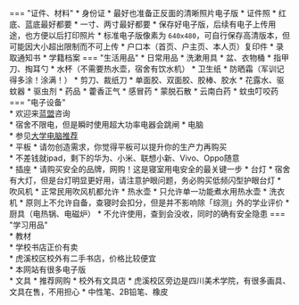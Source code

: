 === "证件、材料"
    * 身份证
        * 最好也准备正反面的清晰照片电子版
    * 证件照
        * 红底、蓝底最好都要
        * 一寸、两寸最好都要
        * 保存好电子版，后续有电子上传用途，也方便以后打印照片
        * 标准电子版像素为 `640x480`，可自行保存高清版本，但可能因大小超出限制而不可上传
    * 户口本（首页、户主页、本人页）复印件
    * 录取通知书
    * 学籍档案
=== "生活用品"
    * 日常用品
        * 洗漱用具
        * 盆、衣物桶
        * 指甲刀、掏耳勺
        * 水杯（不需要热水壶，宿舍有饮水机）
        * 卫生纸
        * 防晒霜（军训记得多涂！涂满！）
        * 剪刀、裁纸刀
        * 单面胶、双面胶、胶棒、胶水
        * 花露水、驱蚊器
        * 驱虫剂
    * 药品
        * 藿香正气
        * 感冒药
        * 蒙脱石散
        * 云南白药
        * 蚊虫叮咬药
=== "电子设备"  
    * 欢迎来[蓝盟](../../社团/科学技术协会/蓝盟.md)咨询  
    * 宿舍不限电，但是瞬时使用超大功率电器会跳闸
    * 电脑  
        * 参见[大学电脑推荐](大学电脑推荐.md)  
    * 平板
        * 请勿创造需求，你觉得平板可以提升你的生产力再购买  
        * 不差钱就ipad，剩下的华为、小米、联想小新、Vivo、Oppo随意  
    * 插座
        * 请购买安全的品牌，网购！这是寝室用电安全的最关键一步
    * 台灯
        * 宿舍有大灯，但是台灯明显更好用，请注意护眼问题，务必购买低频闪型护眼台灯
    * 吹风机
        * 正常民用吹风机都允许
    * 热水壶
        * 只允许单一功能煮水用热水壶
    * 洗衣机
        * 原则上不允许自备，查寝时会扣分，但是并不影响除「综测」外的学业评价
    * 厨具（电热锅、电磁炉）
        * 不允许使用，查到会没收，同时的确有安全隐患
=== "学习用品"  
    * 教材  
        * 学校书店正价有卖  
        * 虎溪校区校外有二手书店，价格比较便宜  
        * 本网站有很多电子版  
    * 文具
        * 推荐网购
        * 校外有文具店
        * 虎溪校区旁边是四川美术学院，有很多画具、文具在售，不用担心
        * 中性笔、2B铅笔、橡皮